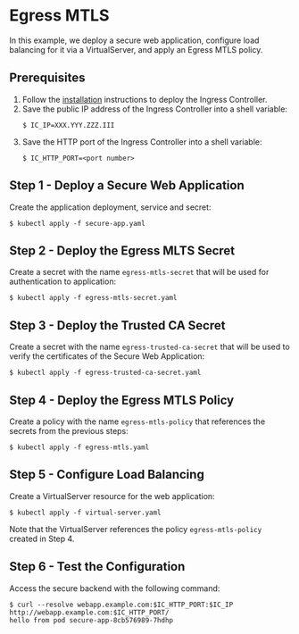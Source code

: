 # Egress MTLS

In this example, we deploy a secure web application, configure load balancing for it via a VirtualServer, and apply an Egress MTLS policy.

## Prerequisites

1. Follow the [installation](https://docs.nginx.com/nginx-ingress-controller/installation/installation-with-manifests/) instructions to deploy the Ingress Controller.
1. Save the public IP address of the Ingress Controller into a shell variable:
    ```
    $ IC_IP=XXX.YYY.ZZZ.III
    ```
1. Save the HTTP port of the Ingress Controller into a shell variable:
    ```
    $ IC_HTTP_PORT=<port number>
    ```

## Step 1 - Deploy a Secure Web Application

Create the application deployment, service and secret:
```
$ kubectl apply -f secure-app.yaml
```

## Step 2 - Deploy the Egress MLTS Secret

Create a secret with the name `egress-mtls-secret` that will be used for authentication to application:
```
$ kubectl apply -f egress-mtls-secret.yaml
```

## Step 3 - Deploy the Trusted CA Secret

Create a secret with the name `egress-trusted-ca-secret` that will be used to verify the certificates of the Secure Web Application:
```
$ kubectl apply -f egress-trusted-ca-secret.yaml
```

## Step 4 - Deploy the Egress MTLS Policy

Create a policy with the name `egress-mtls-policy` that references the secrets from the previous steps:
```
$ kubectl apply -f egress-mtls.yaml
```

## Step 5 - Configure Load Balancing

Create a VirtualServer resource for the web application:
```
$ kubectl apply -f virtual-server.yaml
```

Note that the VirtualServer references the policy `egress-mtls-policy` created in Step 4.

## Step 6 - Test the Configuration

Access the secure backend with the following command:
```
$ curl --resolve webapp.example.com:$IC_HTTP_PORT:$IC_IP http://webapp.example.com:$IC_HTTP_PORT/
hello from pod secure-app-8cb576989-7hdhp
```
